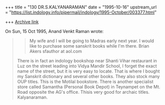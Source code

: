 +++
title = "130 DR.S.KALYANARAMAN"
date = "1995-10-16"
upstream_url = "https://list.indology.info/pipermail/indology/1995-October/003377.html"

+++
[Archive link](https://list.indology.info/pipermail/indology/1995-October/003377.html)



On Sun, 15 Oct 1995, Anand Venkt Raman wrote:

> > My wife and I will be going to Madras early next year. I would like to
> > purchase some sanskrit books while I'm there.
> > Brian Akers
> > sfauthor at aol.com
> 
> There is in fact an indology bookshop near Shanti Vihar restaurant
> in Luz on the street leading into Vidya Mandir School, I forget the
> exact name of the street, but it is very easy to locate. That is
> where I bought my Sanskrit dictionary and several other books. They
> also stock many OUP titles.
This is the Motilal bookstore.
There is another specialist store called Samantha (Personal Book Depot)
in Teynampet on the Mt. Road opposite the AG's office. Thisis very good
for archaic titles.
Kalyanaraman.





